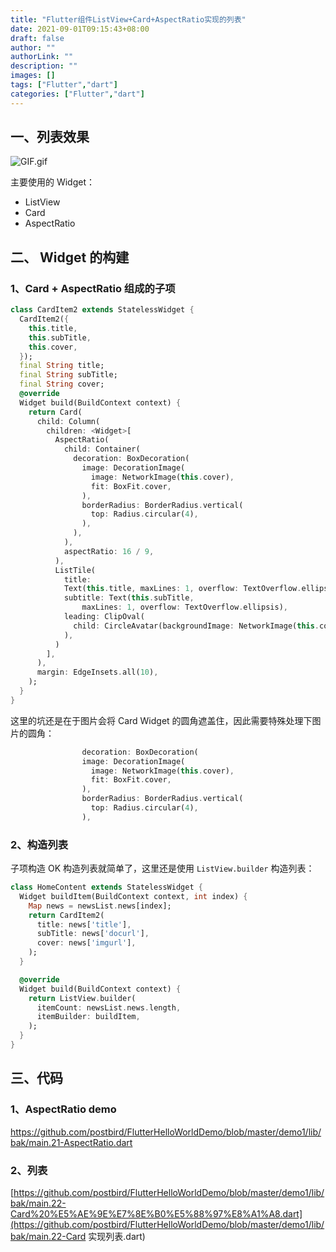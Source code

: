 ```yaml
---
title: "Flutter组件ListView+Card+AspectRatio实现的列表"
date: 2021-09-01T09:15:43+08:00
draft: false
author: ""
authorLink: ""
description: ""
images: []
tags: ["Flutter","dart"]
categories: ["Flutter","dart"]
---
```


## 一、列表效果

![GIF.gif](http://www.ptbird.cn/usr/uploads/2019/07/523229494.gif)

主要使用的 Widget：

- ListView
- Card
- AspectRatio



## 二、 Widget 的构建



### 1、Card + AspectRatio 组成的子项

```dart
class CardItem2 extends StatelessWidget {
  CardItem2({
    this.title,
    this.subTitle,
    this.cover,
  });
  final String title;
  final String subTitle;
  final String cover;
  @override
  Widget build(BuildContext context) {
    return Card(
      child: Column(
        children: <Widget>[
          AspectRatio(
            child: Container(
              decoration: BoxDecoration(
                image: DecorationImage(
                  image: NetworkImage(this.cover),
                  fit: BoxFit.cover,
                ),
                borderRadius: BorderRadius.vertical(
                  top: Radius.circular(4),
                ),
              ),
            ),
            aspectRatio: 16 / 9,
          ),
          ListTile(
            title:
            Text(this.title, maxLines: 1, overflow: TextOverflow.ellipsis),
            subtitle: Text(this.subTitle,
                maxLines: 1, overflow: TextOverflow.ellipsis),
            leading: ClipOval(
              child: CircleAvatar(backgroundImage: NetworkImage(this.cover)),
            ),
          )
        ],
      ),
      margin: EdgeInsets.all(10),
    );
  }
}
```

这里的坑还是在于图片会将 Card Widget 的圆角遮盖住，因此需要特殊处理下图片的圆角：

```dart
                decoration: BoxDecoration(
                image: DecorationImage(
                  image: NetworkImage(this.cover),
                  fit: BoxFit.cover,
                ),
                borderRadius: BorderRadius.vertical(
                  top: Radius.circular(4),
                ),
```



### 2、构造列表

子项构造 OK 构造列表就简单了，这里还是使用 `ListView.builder` 构造列表：

```dart
class HomeContent extends StatelessWidget {
  Widget buildItem(BuildContext context, int index) {
    Map news = newsList.news[index];
    return CardItem2(
      title: news['title'],
      subTitle: news['docurl'],
      cover: news['imgurl'],
    );
  }

  @override
  Widget build(BuildContext context) {
    return ListView.builder(
      itemCount: newsList.news.length,
      itemBuilder: buildItem,
    );
  }
}
```



## 三、代码



### 1、AspectRatio demo

https://github.com/postbird/FlutterHelloWorldDemo/blob/master/demo1/lib/bak/main.21-AspectRatio.dart



### 2、列表

[https://github.com/postbird/FlutterHelloWorldDemo/blob/master/demo1/lib/bak/main.22-Card%20%E5%AE%9E%E7%8E%B0%E5%88%97%E8%A1%A8.dart](https://github.com/postbird/FlutterHelloWorldDemo/blob/master/demo1/lib/bak/main.22-Card 实现列表.dart)
